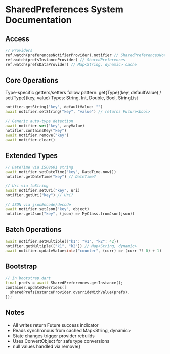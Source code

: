 # SharedPreferences System Documentation

## Access
```dart
// Providers
ref.watch(preferencesNotifierProvider).notifier // SharedPreferencesNotifier
ref.watch(prefsInstanceProvider) // SharedPreferences
ref.watch(prefsDataProvider) // Map<String, dynamic> cache
```

## Core Operations
Type-specific getters/setters follow pattern: get{Type}(key, defaultValue) / set{Type}(key, value)
Types: String, Int, Double, Bool, StringList

```dart
notifier.getString("key", defaultValue: "")
await notifier.setString("key", "value") // returns Future<bool>

// Generic auto-type detection
await notifier.set("key", anyValue)
notifier.containsKey("key")
await notifier.remove("key")
await notifier.clear()
```

## Extended Types
```dart
// DateTime via ISO8601 string
await notifier.setDateTime("key", DateTime.now())
notifier.getDateTime("key") // DateTime?

// Uri via toString
await notifier.setUri("key", uri)
notifier.getUri("key") // Uri?

// JSON via jsonEncode/decode
await notifier.setJson("key", object)
notifier.getJson("key", (json) => MyClass.fromJson(json))
```

## Batch Operations
```dart
await notifier.setMultiple({"k1": "v1", "k2": 42})
notifier.getMultiple(["k1", "k2"]) // Map<String, dynamic>
await notifier.updateValue<int>("counter", (curr) => (curr ?? 0) + 1)
```

## Bootstrap
```dart
// In bootstrap.dart
final prefs = await SharedPreferences.getInstance();
container.updateOverrides([
  sharedPrefsInstanceProvider.overrideWithValue(prefs),
]);
```

## Notes
- All writes return Future<bool> success indicator
- Reads synchronous from cached Map<String, dynamic>
- State changes trigger provider rebuilds
- Uses ConvertObject for safe type conversions
- null values handled via remove()
